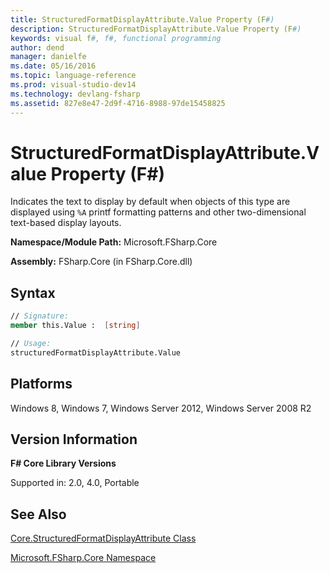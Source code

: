 ```yaml
---
title: StructuredFormatDisplayAttribute.Value Property (F#)
description: StructuredFormatDisplayAttribute.Value Property (F#)
keywords: visual f#, f#, functional programming
author: dend
manager: danielfe
ms.date: 05/16/2016
ms.topic: language-reference
ms.prod: visual-studio-dev14
ms.technology: devlang-fsharp
ms.assetid: 827e8e47-2d9f-4716-8988-97de15458825 
---
```


# StructuredFormatDisplayAttribute.Value Property (F#)

Indicates the text to display by default when objects of this type are displayed using `%A` printf formatting patterns and other two-dimensional text-based display layouts.

**Namespace/Module Path:** Microsoft.FSharp.Core

**Assembly:** FSharp.Core (in FSharp.Core.dll)


## Syntax

```fsharp
// Signature:
member this.Value :  [string]

// Usage:
structuredFormatDisplayAttribute.Value
```

## Platforms
Windows 8, Windows 7, Windows Server 2012, Windows Server 2008 R2


## Version Information
**F# Core Library Versions**

Supported in: 2.0, 4.0, Portable

## See Also
[Core.StructuredFormatDisplayAttribute Class](Core.StructuredFormatDisplayAttribute-Class-%5BFSharp%5D.md)

[Microsoft.FSharp.Core Namespace](Microsoft.FSharp.Core-Namespace-%5BFSharp%5D.md)